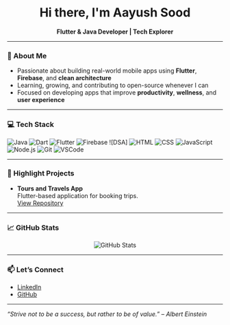 <h1 align="center">Hi there, I'm Aayush Sood</h1>
<p align="center">
  <b>Flutter & Java Developer | Tech Explorer</b>
</p>

---

### 🚀 About Me
- Passionate about building real-world mobile apps using **Flutter**, **Firebase**, and **clean architecture**
- Learning, growing, and contributing to open-source whenever I can
- Focused on developing apps that improve **productivity**, **wellness**, and **user experience**

---

### 💻 Tech Stack
![Java](https://img.shields.io/badge/Java-ED8B00?style=for-the-badge&logo=java&logoColor=white)
![Dart](https://img.shields.io/badge/Dart-0175C2?style=for-the-badge&logo=dart&logoColor=white)
![Flutter](https://img.shields.io/badge/Flutter-02569B?style=for-the-badge&logo=flutter&logoColor=white)
![Firebase](https://img.shields.io/badge/Firebase-FFCA28?style=for-the-badge&logo=firebase&logoColor=white)
![DSA]
![HTML](https://img.shields.io/badge/HTML5-E34F26?style=for-the-badge&logo=html5&logoColor=white)
![CSS](https://img.shields.io/badge/CSS3-1572B6?style=for-the-badge&logo=css3&logoColor=white)
![JavaScript](https://img.shields.io/badge/JavaScript-F7DF1E?style=for-the-badge&logo=javascript&logoColor=black)
![Node.js](https://img.shields.io/badge/Node.js-339933?style=for-the-badge&logo=nodedotjs&logoColor=white)
![Git](https://img.shields.io/badge/Git-F05032?style=for-the-badge&logo=git&logoColor=white)
![VSCode](https://img.shields.io/badge/VSCode-007ACC?style=for-the-badge&logo=visual-studio-code&logoColor=white)

---

### 📱 Highlight Projects


- **Tours and Travels App**  
  Flutter-based application for booking trips.  
  [View Repository](https://github.com/sood-aayush/travel_app)

---

### 📈 GitHub Stats
<p align="center">
  <img src="https://github-readme-stats.vercel.app/api?username=sood-aayush&show_icons=true&theme=radical" alt="GitHub Stats" />
</p>

---

### 📫 Let’s Connect
- [LinkedIn](https://www.linkedin.com/in/sood-aayush)
- [GitHub](https://github.com/sood-aayush)

---

*“Strive not to be a success, but rather to be of value.” – Albert Einstein*
